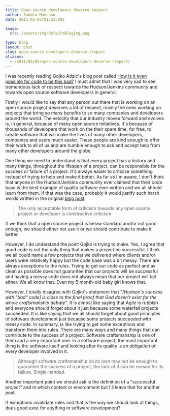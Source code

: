 ```yaml
---
title: Open-source developers deserve respect
author: Sandro Mancuso
date: 2011-05-05T01:52:00Z

image:
  src: /assets/img/defaultBlogImg.png

type: blog
layout: post
slug: open-source-developers-deserve-respect
aliases:
  - /2011/05/05/open-source-developers-deserve-respect/
---
```


I was recently reading Gojko Adzic's blog
post called [How is it even possible for code to be this bad?](http://gojko.net/2011/04/05/how-is-it-even-possible-code-to-be-this-bad/)
I must admit that I was very sad to see tremendous lack of respect
towards the Hudson/Jenkins community and towards open source software
developers in general.

Firstly I would like to say that any person out there that is working on
an open source project deserves a lot of respect, mainly the ones
working on projects that bring so many benefits to so many companies and
developers around the world. The velocity that our industry moves
forward and evolves is, in general, because of many open source
initiatives. It's because of thousands of developers that work on the
their spare time, for free, to create software that will make the lives
of many other developers, companies and users much easier. These people
are kind enough to offer their work to all of us and are humble enough
to ask and accept help from many other developers around the globe.

One thing we need to understand is that every project has a history and
many things, throughout the lifespan of a project, can be responsible
for the success or failure of a project. It's always easier to criticise
something instead of trying to help and make it better. As far as I'm
aware, I don't think that anyone in the Hudson/Jenkins community ever
claimed that their code base is the best example of quality software
ever written and we all should learn from them. If that was the case,
probably it would justify such harsh words written in the original [blog post](http://gojko.net/2011/04/05/how-is-it-even-possible-code-to-be-this-bad/). 

> The only acceptable form of criticism towards any open source project
> or developer is constructive criticism.


If we think that a open source project is below standard and/or not good
enough, we should either not use it or we should contribute to make it
better.

However, I do understand the point Gojko is trying to make. Yes, I agree
that good code is not the only thing that makes a project be successful.
I think we all could name a few projects that we delivered where clients
and/or users were relatively happy but the code base was a bit messy.
There are always exceptions to the rules. Trying to get our code as
perfect and as clean as possible does not guarantee that our projects
will be successful and having a messy code does not always mean that our
project will fail either. We all know that. Even my 5 month-old baby
girl knows that.

However, I totally disagree with Gojko's statement that "*[Hudson's
success with "bad" code] is close to the final proof that God doesn't
exist for the whole craftsmanship debate*". It is almost like saying
that Agile is rubbish and everyone should forget about it just because
some waterfall projects succeeded. It is like saying that we all should
forget about good principles of software development just because some
projects succeeded with messy code. In summary, is like trying to get
some exceptions and transform them into rules. There are many ways and
many things that can contribute to the success of a project. Software
craftsmanship is one of them and a very important one. In a software
project, the most important thing is the software itself and looking
after its quality is an obligation of every developer involved in it.


> Although software craftsmanship on its own may not be enough to
> guarantee the success of a project, the lack of it can be reason for
> its failure. Single-handed.


Another important point we should ask is the definition of a "successful
project" and in which context or environment but I'll leave that for
another post.

If exceptions invalidate rules and that is the way we should look at
things, does good exist for anything in software development?
